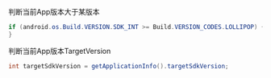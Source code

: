 判断当前App版本大于某版本

```java
if (android.os.Build.VERSION.SDK_INT >= Build.VERSION_CODES.LOLLIPOP) {
}
```

判断当前App版本TargetVersion

```java
int targetSdkVersion = getApplicationInfo().targetSdkVersion;
```
